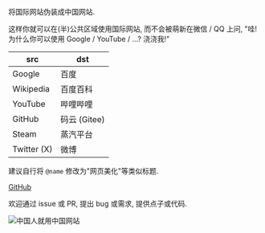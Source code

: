 将国际网站伪装成中国网站.

这样你就可以在(半)公共区域使用国际网站, 而不会被萌新在微信 / QQ 上问, "哇! 为什么你可以使用 Google / YouTube / ...? 浇浇我!"

| src | dst |
| --- | --- |
| Google | 百度 |
| Wikipedia | 百度百科 |
| YouTube | 哔哩哔哩 |
| GitHub | 码云 (Gitee) |
| Steam | 蒸汽平台 |
| Twitter (X) | 微博 |

建议自行将 `@name` 修改为"网页美化"等类似标题.

[GitHub](https://github.com/userElaina/this-is-the-China-website)

欢迎通过 issue 或 PR, 提出 bug 或需求, 提供点子或代码.

![中国人就用中国网站](https://raw.githubusercontent.com/userElaina/this-is-the-China-website/main/jing.png)
